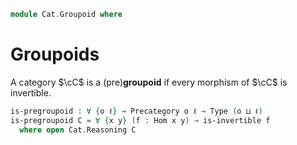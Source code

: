 <!--
```agda
open import Cat.Prelude

import Cat.Reasoning
```
-->

```agda
module Cat.Groupoid where
```

# Groupoids

A category $\cC$ is a (pre)**groupoid** if every morphism of $\cC$ is
invertible.

```agda
is-pregroupoid : ∀ {o ℓ} → Precategory o ℓ → Type (o ⊔ ℓ)
is-pregroupoid C = ∀ {x y} (f : Hom x y) → is-invertible f
  where open Cat.Reasoning C
```
